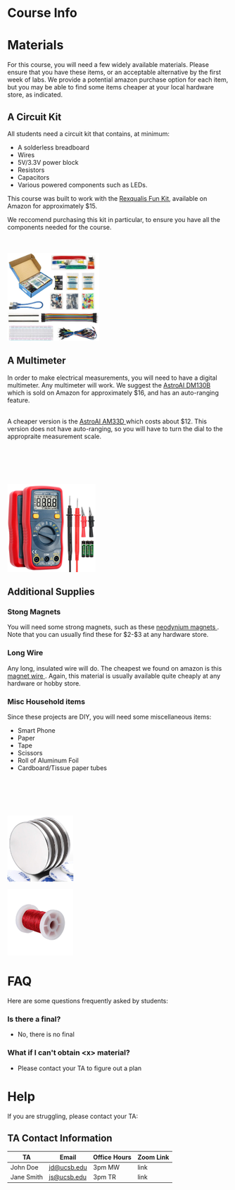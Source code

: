  # Course Info



<div class="w3-row w3-padding-64" >
<div class="w3-twothird w3-container">

# Materials

<p>
For this course, you will need a few widely available materials. Please ensure that you have these items, 
or an acceptable alternative by the first week of labs. We provide a potential amazon purchase option for each
item, but you may be able to find some items cheaper at your local hardware store, as indicated.
</p>

</div>

<div class="w3-twothird w3-container">
</div>

<div class="w3-twothird w3-container">
<h2> A Circuit Kit</h2>
<p>All students need a circuit kit that contains, at minimum:
<ul>
<li>A solderless breadboard</li>
<li>Wires</li>
<li>5V/3.3V power block</li>
<li>Resistors</li>
<li>Capacitors</li>
<li>Various powered components such as LEDs.</li>
</ul>

This course was built to work with the 
<a href='https://www.amazon.com/REXQualis-Electronics-tie-Points-Breadboard-Potentiometer/dp/B073ZC68QG'>Rexqualis Fun Kit</a>, 
available on Amazon for approximately $15. 



We reccomend purchasing this kit in particular, to ensure you have all the 
components needed for the course. 
</p>

</div>


<div class="w3-third w3-container" style='margin-top:50px'>
<p class="w3-border w3-padding-large w3-padding-32 w3-center"><img src='imgs/Funkit.jpg'  height='200px'></p>
</div>

<div class="w3-twothird w3-container">
<h2> A Multimeter</h2>
<p> In order to make electrical measurements, you will need to have a digital multimeter. Any multimeter will work. 
We suggest the 
<a href='https://www.amazon.com/dp/B0842HTN8C/?coliid=I171D8G05V6R0U&colid=130URV13JNMZS&psc=1&ref_=lv_ov_lig_dp_it'>AstroAI DM130B</a>
which is sold on Amazon for approximately $16, and has an auto-ranging feature. </p>
<span height='30px'></span>
<p>
<br>
A cheaper version is the 
<a href ='https://www.amazon.com/AstroAI-Digital-Multimeter-Voltage-Tester/dp/B01ISAMUA6/ref=sr_1_4?dchild=1&keywords=astroai+multimeter&qid=1607467241&s=industrial&sr=1-4'>
AstroAI AM33D
</a> which costs about $12. This version does not have auto-ranging, so you will have to turn the dial to the appropraite measurement scale.
</p>
</div>


<div class="w3-third w3-container" style='margin-top:100px'>
<p class="w3-border w3-padding-large w3-padding-32 w3-center">
    <img src='imgs/astroai.jpg' height='200px'></p>
</div>


<div class="w3-twothird w3-container">
<h2>Additional Supplies</h2>
<h3> Stong Magnets</h3>
<p> You will need some strong magnets, such as these 
<a href='https://www.amazon.com/dp/B08GS9SLRD/?coliid=IR3D3WNVOB4WZ&colid=130URV13JNMZS&psc=1&ref_=lv_ov_lig_dp_it'>
neodynium magnets
</a>. Note that you can usually find these for $2-$3 at any hardware store.
</p>


<h3>Long Wire</h3>
<p> Any long, insulated wire will do. The cheapest we found on amazon is this 
<a href='https://www.amazon.com/gp/product/B07P2H1CX6/ref=ppx_yo_dt_b_asin_title_o00_s00?ie=UTF8&psc=1'>
magnet wire
</a>. Again, this material is usually available quite cheaply at any hardware or hobby store.
</p>

<h3>Misc Household items</h3>
<p> Since these projects are DIY, you will need some miscellaneous items:
<ul>
    <li>Smart Phone</li>
    <li>Paper</li>
    <li>Tape</li>
    <li>Scissors</li>
    <li>Roll of Aluminum Foil</li>
    <li>Cardboard/Tissue paper tubes</li>
</ul>
</p>

</div>


<div class="w3-third w3-container" style='margin-top:100px'>
    <p class="w3-border w3-padding-large w3-padding-32 w3-center">
    <img src='imgs/neomagnet.jpg' height='150px'></p>
    <p class="w3-border w3-padding-large w3-padding-32 w3-center">
    <img src='imgs/wirespool.jpg' height='150px'></p>
</div>


</div>

<div class="w3-row w3-padding-64" >

# FAQ

Here are some questions frequently asked by students:

### Is there a final?
- No, there is no final

### What if I can't obtain \<x> material?
- Please contact your TA to figure out a plan

</div>

<div class="w3-row w3-padding-64" >

# Help

If you are struggling, please contact your TA:

## TA Contact Information

|TA| Email | Office Hours | Zoom Link|
|---|---|---|---|
| John Doe| jd@ucsb.edu| 3pm MW| link|
| Jane Smith| js@ucsb.edu| 3pm TR| link|
</div>